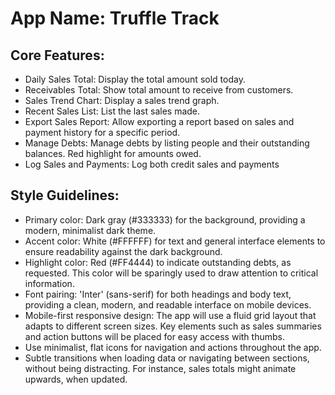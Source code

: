 # **App Name**: Truffle Track

## Core Features:

- Daily Sales Total: Display the total amount sold today.
- Receivables Total: Show total amount to receive from customers.
- Sales Trend Chart: Display a sales trend graph.
- Recent Sales List: List the last sales made.
- Export Sales Report: Allow exporting a report based on sales and payment history for a specific period.
- Manage Debts: Manage debts by listing people and their outstanding balances. Red highlight for amounts owed.
- Log Sales and Payments: Log both credit sales and payments

## Style Guidelines:

- Primary color: Dark gray (#333333) for the background, providing a modern, minimalist dark theme.
- Accent color: White (#FFFFFF) for text and general interface elements to ensure readability against the dark background.
- Highlight color: Red (#FF4444) to indicate outstanding debts, as requested. This color will be sparingly used to draw attention to critical information.
- Font pairing: 'Inter' (sans-serif) for both headings and body text, providing a clean, modern, and readable interface on mobile devices.
- Mobile-first responsive design: The app will use a fluid grid layout that adapts to different screen sizes. Key elements such as sales summaries and action buttons will be placed for easy access with thumbs.
- Use minimalist, flat icons for navigation and actions throughout the app.
- Subtle transitions when loading data or navigating between sections, without being distracting. For instance, sales totals might animate upwards, when updated.